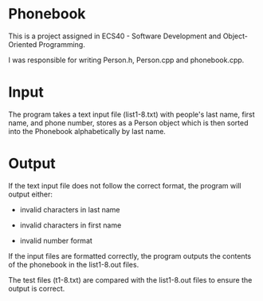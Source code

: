 # Phonebook
This is a project assigned in ECS40 - Software Development and Object-Oriented Programming.

I was responsible for writing Person.h, Person.cpp and phonebook.cpp.

# Input
The program takes a text input file (list1-8.txt) with people's last name, first name, and phone number, stores as a Person object which is then sorted into the Phonebook alphabetically by last name. 

# Output
If the text input file does not follow the correct format, the program will output either:

 - invalid characters in last name
  
 - invalid characters in first name
  
 - invalid number format


If the input files are formatted correctly, the program outputs the contents of the phonebook in the list1-8.out files.

The test files (t1-8.txt) are compared with the list1-8.out files to ensure the output is correct. 


  
 


  
